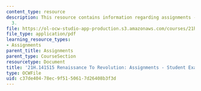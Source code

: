 ```yaml
---
content_type: resource
description: This resource contains information regarding assignments - student example
  3.
file: https://ol-ocw-studio-app-production.s3.amazonaws.com/courses/21h-141-renaissance-to-revolution-europe-1300-1800-spring-2015/c37de40478ec9f5150617d26408b3f3d_MIT21H_141S15_Roman.pdf
file_type: application/pdf
learning_resource_types:
- Assignments
parent_title: Assignments
parent_type: CourseSection
resourcetype: Document
title: '21H.141S15 Renaissance To Revolution: Assignments - Student Example 3'
type: OCWFile
uid: c37de404-78ec-9f51-5061-7d26408b3f3d
---
```

